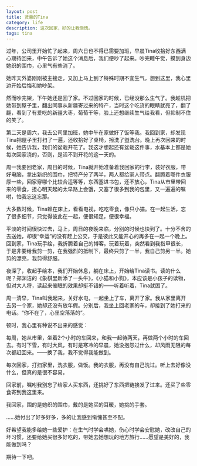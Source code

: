 ```yaml
---
layout: post
title: 贤惠的Tina
category: life
description: 这次回家，好的让我惭愧。
tags: tina
---
```


过年，公司里开始忙了起来，周六日也不得已需要加班，早晨Tina收拾好东西满心期待回来，中午告诉了她这个消息后，我们便吵了起来。吵完睡午觉，摸到身边她织的围巾，心里气有些消了。

她昨天外婆刚刚被主接走，又加上马上到了特殊时期不宜生气，想到这里，我心里边开始后悔和她吵架。

然而吵完架，下午她还是回了家。不过回家的时候，已经没那么生气了。我趁机把她带到屋子里，翻出同事从新疆寄过来的特产，当时这个吃货的眼睛就亮了，翻了翻，看到了有爱吃的新疆大枣，葡萄干等，脸上还想继续生气给我看，但抑制不住的笑了。

第二天是周六，我去公司里加班，她中午在家做好了饭等我。我回到家，却发现Tina把屋子里打扫了一遍，还收拾好了桌椅，擦洗了盥洗台。晚上再次回来的时候，她告诉我，我们的盆栽开花了。我这才想起还有盆栽这件事，水基本上都是她每次回家浇的，否则，是活不到开花的这一天的。

周一我要回老家，周日的时候，Tina就开始准备着我回家的行李，装好衣服，带好电脑，拿出新织的围巾，把特产分了两半，两人都给家人带点。翻腾着哪件衣服厚一些，回家穿哪个比较合适等等，东西塞进书包，还不放心，Tina从市里带回来的零食，担心明天起的太早路上会饿，又塞了很多到我的包里，又一遍遍的嘱咐，怕我忘这忘那。

大多数时候，Tina赖在床上，看看电视，吃吃零食，像只小猫。在一起生活，忘了很多细节，只觉得彼此在一起，便很知足，便很幸福。

平淡的时间很快过去，马上，周日的夜晚来临，分别的时候也快到了。十分不舍的去送她，却很“幸运”的没有赶上公交，于是彼此又能开心的再多在一起一个晚上。回到家，Tina玩手绘，我折腾着自己的博客。玩着玩着，突然看到我指甲很长，于是非要给我剪一剪，在我强烈的抵制下，最终只剪了一半，我自己剪另一半。她剪的漂亮，我剪得舒服。

夜深了，收起手绘本，我们开始休息，躺在床上，开始给Tina读书。读的什么呢？郑渊洁的《象棋里新添了一头牛》，《小猫和小狗》，本应该是小孩子的读物，但对大人将，读起来催眠的效果却挺不错的——听着听着，Tina就困了。

周一清早，Tina叫我起来，关好水电，一起坐上了车，离开了家。我从家里离开去另一个家，她却还没有放年假。分别后，我坐上回老家的车，却接到了她打来的电话。“你不在了，心里空落落的”。

顿时，我心里有种说不出来的感觉：

每周，她从市里，坐着2个小时的车回来，和我一起待两天，再做两个小时的车回去。有时下雪，有时大风，有时是寒冷的早晨，她没抱怨过什么，却风雨无阻的每次都赶回来。——换了我，我不觉得我能做到。

每次回家，打扫家里，洗衣服，做饭。我的衣服，再没有自己洗过。听上去好像没什么，但真的是很不容易。

回家前，嘱咐我别忘了给家人买东西，还挑好了东西把链接发了过来。还买了些零食寄到我这里来。

我回家，围的是她织的围巾，戴的是她买的耳暖，她挑的手套。

……她付出了好多好多，多的让我感到惭愧甚至不配。

好希望我能多给她一些爱护：在生气时学会哄她，伤心时学会安慰她，改改自己的坏习惯，还要给她买很多好吃的，带她去她想玩的地方旅行……愿望是美好的，我能做到吗？

期待一下吧。
